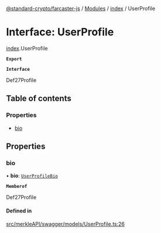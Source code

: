 [@standard-crypto/farcaster-js](../README.md) / [Modules](../modules.md) / [index](../modules/index.md) / UserProfile

# Interface: UserProfile

[index](../modules/index.md).UserProfile

**`Export`**

**`Interface`**

Def27Profile

## Table of contents

### Properties

- [bio](index.UserProfile.md#bio)

## Properties

### bio

• **bio**: [`UserProfileBio`](index.UserProfileBio.md)

**`Memberof`**

Def27Profile

#### Defined in

[src/merkleAPI/swagger/models/UserProfile.ts:26](https://github.com/standard-crypto/farcaster-js/blob/main/src/merkleAPI/swagger/models/UserProfile.ts#L26)
